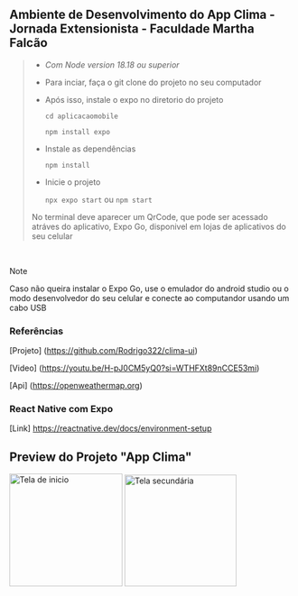 ## Ambiente de Desenvolvimento do App Clima - Jornada Extensionista - Faculdade Martha Falcão
> * _Com Node version 18.18 ou superior_
> * Para inciar, faça o git clone do projeto no seu computador
> * Após isso, instale o expo no diretorio do projeto
>
>   `cd aplicacaomobile`
>   
>   `npm install expo`
>  
> * Instale as dependências
>   
>   `npm install`
> * Inicie o projeto
> 
>   `npx expo start` ou  `npm start`
> 
> No terminal deve aparecer um QrCode, que pode ser acessado atráves do aplicativo, Expo Go, disponivel em lojas de aplicativos do seu celular
<br>

> [!NOTE]
> Caso não queira instalar o Expo Go, use o emulador do android studio ou o modo desenvolvedor do seu celular e conecte ao computandor usando um cabo USB

### Referências
[Projeto] (https://github.com/Rodrigo322/clima-ui)

[Video] (https://youtu.be/H-pJ0CM5yQ0?si=WTHFXt89nCCE53mi)

[Api] (https://openweathermap.org)

### React Native com Expo
[Link] https://reactnative.dev/docs/environment-setup


## Preview do Projeto "App Clima"

<img  alt="Tela de inicio" width="200px" src="https://github.com/mcarina/projeto-react-native/assets/102268481/604105c6-d2e3-40c9-bec0-49e6907352df">
<img  alt="Tela secundária" width="198px" src="https://github.com/mcarina/projeto-react-native/assets/102268481/0f6633e8-883b-4277-801d-ccfb4c11043c">






